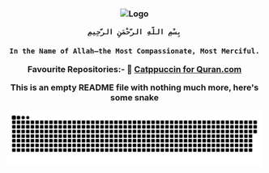 <h3 align="center">
	<img src="https://raw.githubusercontent.com/mustafakhalaf-git/mustafakhalaf-git/main/Bismillah2.png" width="300" alt="Logo"/></br>
	
	بِسْمِ اللَّهِ الرَّحْمَنِ الرَّحِيمِ
		
	In the Name of Allah—the Most Compassionate, Most Merciful.
Favourite Repositories:-
📖 [Catppuccin for Quran.com](https://github.com/mustafakhalaf-git/quran)

This is an empty README file with nothing much more, here's some snake

<img src="snake.svg">
</h3>
